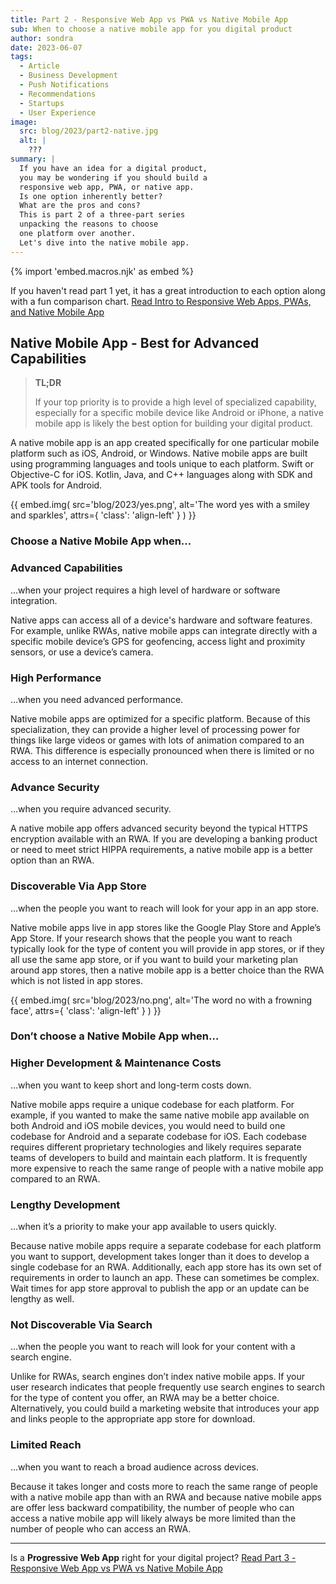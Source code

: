 ```yaml
---
title: Part 2 - Responsive Web App vs PWA vs Native Mobile App
sub: When to choose a native mobile app for you digital product
author: sondra
date: 2023-06-07
tags:
  - Article
  - Business Development
  - Push Notifications
  - Recommendations
  - Startups
  - User Experience
image:
  src: blog/2023/part2-native.jpg
  alt: |
    ???
summary: |
  If you have an idea for a digital product,
  you may be wondering if you should build a
  responsive web app, PWA, or native app.
  Is one option inherently better?
  What are the pros and cons?
  This is part 2 of a three-part series
  unpacking the reasons to choose
  one platform over another.
  Let's dive into the native mobile app.
---
```

{% import 'embed.macros.njk' as embed %}

If you haven't read part 1 yet, it has a great introduction to each option along with a fun comparison chart.
[Read Intro to Responsive Web Apps, PWAs, and Native Mobile App](/2023/05/05/web-pwa-native-RWA1)


## Native Mobile App - Best for Advanced Capabilities

> **TL;DR**
>
> If your top priority is to provide a high level of specialized
> capability, especially for a specific mobile device like Android
> or iPhone, a native mobile app is likely the best option for
> building your digital product.

A native mobile app is an app created specifically for one particular mobile platform such as iOS, Android, or Windows. Native mobile apps are built using programming languages and tools unique to each platform. Swift or Objective-C for iOS. Kotlin, Java, and C++ languages along with SDK and APK tools for Android.

{{ embed.img(
  src='blog/2023/yes.png',
  alt='The word yes with a smiley and sparkles',
  attrs={
    'class': 'align-left'
  }
) }}

### Choose a Native Mobile App when…
### Advanced Capabilities
…when your project requires a high level of hardware or software integration.

Native apps can access all of a device's hardware and software features. For example, unlike RWAs, native mobile apps can integrate directly with a specific mobile device’s GPS for geofencing, access light and proximity sensors, or use a device’s camera.

### High Performance
…when you need advanced performance.

Native mobile apps are optimized for a specific platform. Because of this specialization, they can provide a higher level of processing power for things like large videos or games with lots of animation compared to an RWA. This difference is especially pronounced when there is limited or no access to an internet connection.

### Advance Security
…when you require advanced security.

A native mobile app offers advanced security beyond the typical HTTPS encryption available with an RWA. If you are developing a banking product or need to meet strict HIPPA requirements, a native mobile app is a better option than an RWA.

### Discoverable Via App Store
…when the people you want to reach will look for your app in an app store.

Native mobile apps live in app stores like the Google Play Store and Apple’s App Store. If your research shows that the people you want to reach typically look for the type of content you will provide in app stores, or if they all use the same app store, or if you want to build your marketing plan around app stores, then a native mobile app is a better choice than the RWA which is not listed in app stores.

{{ embed.img(
  src='blog/2023/no.png',
  alt='The word no with a frowning face',
  attrs={
    'class': 'align-left'
  }
) }}

### Don’t choose a Native Mobile App when…
### Higher Development & Maintenance Costs
…when you want to keep short and long-term costs down.

Native mobile apps require a unique codebase for each platform. For example, if you wanted to make the same native mobile app available on both Android and iOS mobile devices, you would need to build one codebase for Android and a separate codebase for iOS. Each codebase requires different proprietary technologies and likely requires separate teams of developers to build and maintain each platform. It is frequently more expensive to reach the same range of people with a native mobile app compared to an RWA.

### Lengthy Development
…when it’s a priority to make your app available to users quickly.

Because native mobile apps require a separate codebase for each platform you want to support, development takes longer than it does to develop a single codebase for an RWA. Additionally, each app store has its own set of requirements in order to launch an app. These can sometimes be complex. Wait times for app store approval to publish the app or an update can be lengthy as well.

### Not Discoverable Via Search
…when the people you want to reach will look for your content with a search engine.

Unlike for RWAs, search engines don’t index native mobile apps. If your user research indicates that people frequently use search engines to search for the type of content you offer, an RWA may be a better choice. Alternatively, you could build a marketing website that introduces your app and links people to the appropriate app store for download.

### Limited Reach
…when you want to reach a broad audience across devices.

Because it takes longer and costs more to reach the same range of people with a native mobile app than with an RWA and because native mobile apps are offer less backward compatibility, the number of people who can access a native mobile app will likely always be more limited than the number of people who can access an RWA.

____
Is a **Progressive Web App** right for your digital project?
[Read Part 3 - Responsive Web App vs PWA vs Native Mobile App](/2023/07/05/web-pwa-native-PWA3/)
